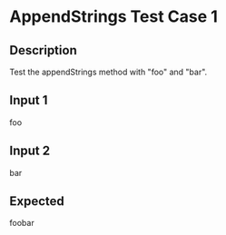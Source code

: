 # AppendStrings Test Case 1

## Description

Test the appendStrings method with "foo" and "bar".

## Input 1

foo

## Input 2

bar

## Expected

foobar
